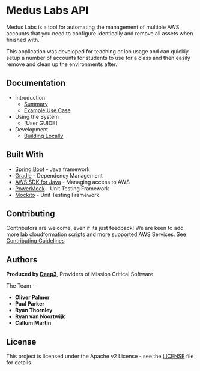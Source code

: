 # Medus Labs API

Medus Labs is a tool for automating the management of multiple AWS accounts that you need to configure identically and remove all assets when finished with.

This application was developed for teaching or lab usage and can quickly setup a number of accounts for students to use for a class and then easily remove and clean up the environments after. 

## Documentation

* Introduction
    * [Summary](documentation/SUMMARY.md)
    * [Example Use Case](documentation/USECASE.md)
* Using the System
    * [User GUIDE]
* Development
    * [Building Locally](documentation/BUILDING.md)
  

## Built With

* [Spring Boot](https://spring.io/projects/spring-boot) - Java framework
* [Gradle](https://gradle.org/) - Dependency Management
* [AWS SDK for Java](https://aws.amazon.com/sdk-for-java/) - Managing access to AWS
* [PowerMock](https://github.com/powermock/powermock) - Unit Testing Framework
* [Mockito](https://site.mockito.org/) - Unit Testing Framework

## Contributing

Contributors are welcome, even if its just feedback! We are keen to add more lab cloudformation scripts and more supported AWS Services.
See [Contributing Guidelines](CONTRIBUTING.md)

## Authors

**Produced by [Deep3](https://deep3.co.uk/)**, Providers of Mission Critical Software

The Team -

* **Oliver Palmer** 
* **Paul Parker**
* **Ryan Thornley**
* **Ryan van Noortwijk**
* **Callum Martin**

## License

This project is licensed under the Apache v2 License - see the [LICENSE](LICENSE) file for details
